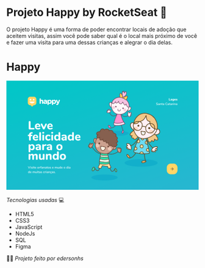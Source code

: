# Projeto Happy by RocketSeat 🚀

O projeto Happy é uma forma de poder encontrar locais de adoção que aceitem visitas, assim você pode saber qual é o local mais próximo de você e fazer uma visita para uma dessas crianças e alegrar o dia delas.

# Happy

![](https://github.com/edersonhs/Happy/blob/main/public/images/Happy-login.png?raw=true)

*Tecnologias usadas* 💻

- HTML5
- CSS3
- JavaScript
- NodeJs
- SQL
- Figma

🐱‍💻 *Projeto feito por edersonhs*
